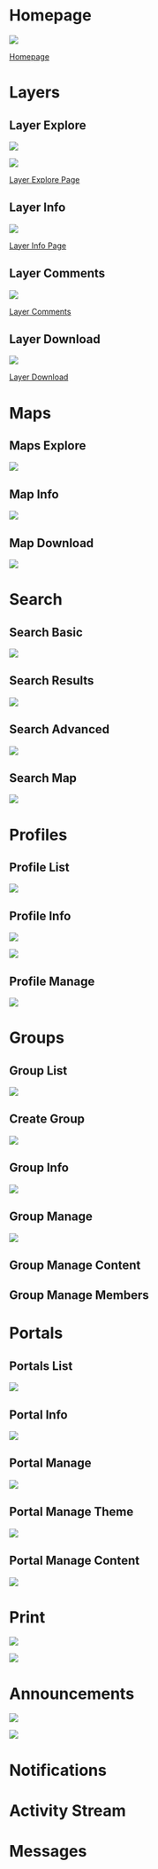 # Homepage

![](https://raw.github.com/GeoNode/geonode.github.com/master/ui_design/gn-homepage.png)

[Homepage](https://sites.google.com/a/opengeo.org/geonode-ui/home/homepage)

# Layers

## Layer Explore

![](https://raw.github.com/GeoNode/geonode.github.com/master/ui_design/gn-layers-explore.png)

![](https://raw.github.com/GeoNode/geonode.github.com/master/ui_design/gn-layers-explore-no-filter.png)

[Layer Explore Page](https://sites.google.com/a/opengeo.org/geonode-ui/core/layer/layer_explore)

## Layer Info

![](https://raw.github.com/GeoNode/geonode.github.com/master/ui_design/gn-layers-info.png)

[Layer Info Page](https://sites.google.com/a/opengeo.org/geonode-ui/core/layer/layer_info)

## Layer Comments

![](https://raw.github.com/GeoNode/geonode.github.com/master/ui_design/gn-layers-comment.png)

[Layer Comments](https://sites.google.com/a/opengeo.org/geonode-ui/core/layer/layer_comments)

## Layer Download

![](https://raw.github.com/GeoNode/geonode.github.com/master/ui_design/gn-layers-download.png)

[Layer Download](https://sites.google.com/a/opengeo.org/geonode-ui/core/layer/layer_comments)

# Maps

## Maps Explore

![](https://raw.github.com/GeoNode/geonode.github.com/master/ui_design/gn-maps-explore.png)

## Map Info

![](https://raw.github.com/GeoNode/geonode.github.com/master/ui_design/gn-maps-info.png)

## Map Download

![](https://raw.github.com/GeoNode/geonode.github.com/master/ui_design/gn-maps-download-layers.png)

# Search

## Search Basic

![](https://sites.google.com/a/opengeo.org/geonode-ui/_/rsrc/1345482527775/core/search/search_basic/Basic%20Search.png)

## Search Results

![](https://raw.github.com/GeoNode/geonode.github.com/master/ui_design/gn-search-results.png)

## Search Advanced

![](https://raw.github.com/GeoNode/geonode.github.com/master/ui_design/gn-search-advanced.png)

## Search Map

![](https://raw.github.com/GeoNode/geonode.github.com/master/ui_design/gn-search-spatial.png)

# Profiles

## Profile List

![](https://raw.github.com/GeoNode/geonode.github.com/master/ui_design/gn-profiles-list.png)

## Profile Info

![](https://raw.github.com/GeoNode/geonode.github.com/master/ui_design/gn-profiles-info.png)

![](https://raw.github.com/GeoNode/geonode.github.com/master/ui_design/gn-profiles-info-group.png)

## Profile Manage

![](https://raw.github.com/GeoNode/geonode.github.com/master/ui_design/gn-profiles-manage.png)

# Groups

## Group List

![](https://raw.github.com/GeoNode/geonode.github.com/master/ui_design/gn-groups.png)

## Create Group

![](https://raw.github.com/GeoNode/geonode.github.com/master/ui_design/gn-groups-create.png)

## Group Info

![](https://raw.github.com/GeoNode/geonode.github.com/master/ui_design/gn-groups-info.png)

## Group Manage

![](https://raw.github.com/GeoNode/geonode.github.com/master/ui_design/gn-groups-manage.png)

## Group Manage Content

## Group Manage Members


# Portals

## Portals List

![](https://raw.github.com/GeoNode/geonode.github.com/master/ui_design/gn-portals.png)

## Portal Info

![](https://raw.github.com/GeoNode/geonode.github.com/master/ui_design/gn-portals-info.png)

## Portal Manage

![](https://raw.github.com/GeoNode/geonode.github.com/master/ui_design/gn-portals-manage.png)

## Portal Manage Theme

![](https://raw.github.com/GeoNode/geonode.github.com/master/ui_design/gn-portals-manage-theme.png)

## Portal Manage Content

![](https://raw.github.com/GeoNode/geonode.github.com/master/ui_design/gn-portals-manage-content.png)

# Print

![](https://lh4.googleusercontent.com/YLbg7CrxKO4Yq0X7MRMF46RwYnbRthIInIkbMStdliw5o2JXs_skEXgmlYdQ2VqOf4YbRqx0UF1U63k7DoYBCVwHOFuqpnzUbL8JtczTyf61kEX1Y28)

![](https://lh6.googleusercontent.com/J9Fp57aXVsR-MRjPeWwV9-5b8MXxpZwvA5X9joh0ZJppLszLIUrjyJhGHgqaYCKam4D1AB3gIBeeTrTt7qUWbiYRd7h0fMwYFphyW_pDCWvLx-3Jzig)

# Announcements

![](https://raw.github.com/GeoNode/geonode.github.com/master/ui_design/gn-announcement-on-page.png)

![](https://raw.github.com/GeoNode/geonode.github.com/master/ui_design/gn-announcement.png)

# Notifications

# Activity Stream

# Messages
